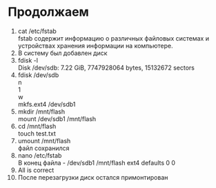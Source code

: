 # Продолжаем

1. cat /etc/fstab  
fstab содержит информацию о различных файловых системах и устройствах хранения информации на компьютере.
2. В систему был добавлен диск
3. fdisk -l  
Disk /dev/sdb: 7.22 GiB, 7747928064 bytes, 15132672 sectors  
4. fdisk /dev/sdb  
n  
1  
w  
mkfs.ext4 /dev/sdb1  
5. mkdir /mnt/flash  
mount /dev/sdb1 /mnt/flash  
6. cd /mnt/flash  
touch test.txt  
7. umount /mnt/flash  
файл сохранился
8. nano /etc/fstab  
В конец файла - /dev/sdb1 /mnt/flash ext4 defaults 0 0
9. All is correct  
10. После перезагрузки диск остался примонтирован

